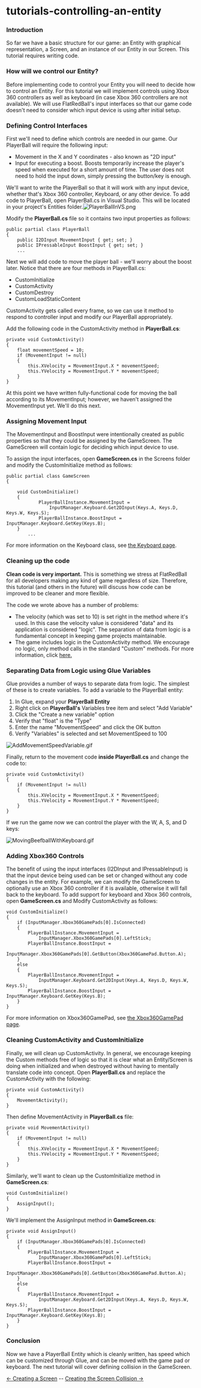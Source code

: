 # tutorials-controlling-an-entity

### Introduction

So far we have a basic structure for our game: an Entity with graphical representation, a Screen, and an instance of our Entity in our Screen. This tutorial requires writing code.

### How will we control our Entity?

Before implementing code to control your Entity you will need to decide how to control an Entity. For this tutorial we will implement controls using Xbox 360 controllers as well as keyboard (in case Xbox 360 controllers are not available). We will use FlatRedBall's input interfaces so that our game code doesn't need to consider which input device is using after initial setup.

### Defining Control Interfaces

First we'll need to define which controls are needed in our game. Our PlayerBall will require the following input:

* Movement in the X and Y coordinates - also known as "2D input"
* Input for executing a boost. Boosts temporarily increase the player's speed when executed for a short amount of time. The user does not need to hold the input down, simply pressing the button/key is enough.

We'll want to write the PlayerBall so that it will work with any input device, whether that's Xbox 360 controller, Keyboard, or any other device. To add code to PlayerBall, open PlayerBall.cs in Visual Studio. This will be located in your project's Entities folder.![PlayerBallInVS.png](../../../media/migrated\_media-PlayerBallInVS.png)

Modify the **PlayerBall.cs** file so it contains two input properties as follows:

```
public partial class PlayerBall
{
    public I2DInput MovementInput { get; set; }
    public IPressableInput BoostInput { get; set; }
    ...
```

Next we will add code to move the player ball - we'll worry about the boost later. Notice that there are four methods in PlayerBall.cs:

* CustomInitialize
* CustomActivity
* CustomDestroy
* CustomLoadStaticContent

CustomActivity gets called every frame, so we can use it method to respond to controller input and modify our PlayerBall appropriately.

Add the following code in the CustomActivity method in **PlayerBall.cs**:

```
private void CustomActivity()
{
    float movementSpeed = 10;
    if (MovementInput != null)
    {
        this.XVelocity = MovementInput.X * movementSpeed;
        this.YVelocity = MovementInput.Y * movementSpeed;
    }
}
```

At this point we have written fully-functional code for moving the ball according to its MovementInput; however, we haven't assigned the MovementInput yet. We'll do this next.

### Assigning Movement Input

The MovementInput and BoostInput were intentionally created as public properties so that they could be assigned by the GameScreen. The GameScreen will contain logic for deciding which input device to use.

To assign the input interfaces, open **GameScreen.cs** in the Screens folder and modify the CustomInitialize method as follows:

```
public partial class GameScreen
{

    void CustomInitialize()
    {
            PlayerBallInstance.MovementInput =
                InputManager.Keyboard.Get2DInput(Keys.A, Keys.D, Keys.W, Keys.S);
            PlayerBallInstance.BoostInput = InputManager.Keyboard.GetKey(Keys.B);
    }
        ...
```

For more information on the Keyboard class, see [the Keyboard page](../../../frb/docs/index.php).

### Cleaning up the code

**Clean code is very important.** This is something we stress at FlatRedBall for all developers making any kind of game regardless of size. Therefore, this tutorial (and others in the future) will discuss how code can be improved to be cleaner and more flexible.

The code we wrote above has a number of problems:

* The velocity (which was set to 10) is set right in the method where it's used. In this case the velocity value is considered "data" and its application is considered "logic". The separation of data from logic is a fundamental concept in keeping game projects maintainable.
* The game includes logic in the CustomActivity method. We encourage no logic, only method calls in the standard "Custom" methods. For more information, click [here.](../../../frb/docs/index.php#CustomActivity\_and\_CustomInitialize\_methods\_should\_contain\_no\_logic)

### Separating Data from Logic using Glue Variables

Glue provides a number of ways to separate data from logic. The simplest of these is to create variables. To add a variable to the PlayerBall entity:

1. In Glue, expand your **PlayerBall Entity**
2. Right click on **PlayerBall's** Variables tree item and select "Add Variable"
3. Click the "Create a new variable" option
4. Verify that "float" is the "Type"
5. Enter the name "MovementSpeed" and click the OK button
6. Verify "Variables" is selected and set MovementSpeed to 100

![AddMovementSpeedVariable.gif](../../../media/migrated\_media-AddMovementSpeedVariable.gif)

Finally, return to the movement code **inside PlayerBall.cs** and change the code to:

```
private void CustomActivity()
{
    if (MovementInput != null)
    {
        this.XVelocity = MovementInput.X * MovementSpeed;
        this.YVelocity = MovementInput.Y * MovementSpeed;
    }
}
```

If we run the game now we can control the player with the W, A, S, and D keys:

![MovingBeefballWithKeyboard.gif](../../../media/migrated\_media-MovingBeefballWithKeyboard.gif)

### Adding Xbox360 Controls

The benefit of using the input interfaces (I2DInput and IPressableInput) is that the input device being used can be set or changed without any code changes in the entity. For example, we can modify the GameScreen to optionally use an Xbox 360 controller if it is available, otherwise it will fall back to the keyboard. To add support for keyboard and Xbox 360 controls, open **GameScreen.cs** and Modify CustomActivity as follows:

```
void CustomInitialize()
{
    if (InputManager.Xbox360GamePads[0].IsConnected)
    {
        PlayerBallInstance.MovementInput =
            InputManager.Xbox360GamePads[0].LeftStick;
        PlayerBallInstance.BoostInput =
            InputManager.Xbox360GamePads[0].GetButton(Xbox360GamePad.Button.A);
    }
    else
    {
        PlayerBallInstance.MovementInput =
            InputManager.Keyboard.Get2DInput(Keys.A, Keys.D, Keys.W, Keys.S);
        PlayerBallInstance.BoostInput = InputManager.Keyboard.GetKey(Keys.B);
    }
}
```

For more information on Xbox360GamePad, see [the Xbox360GamePad page](../../../frb/docs/index.php).

### Cleaning CustomActivity and CustomInitialize

Finally, we will clean up CustomActivity. In general, we encourage keeping the Custom methods free of logic so that it is clear what an Entity/Screen is doing when initialized and when destroyed without having to mentally translate code into concept. Open **PlayerBall.cs** and replace the CustomActivity with the following:

```
private void CustomActivity()
{
    MovementActivity();
}
```

Then define MovementActivity in **PlayerBall.cs** file:

```
private void MovementActivity()
{
    if (MovementInput != null)
    {
        this.XVelocity = MovementInput.X * MovementSpeed;
        this.YVelocity = MovementInput.Y * MovementSpeed;
    }
}
```

Similarly, we'll want to clean up the CustomInitialize method in **GameScreen.cs**:

```
void CustomInitialize()
{
    AssignInput();
}
```

We'll implement the AssignInput method in **GameScreen.cs**:

```
private void AssignInput()
{
    if (InputManager.Xbox360GamePads[0].IsConnected)
    {
        PlayerBallInstance.MovementInput =
            InputManager.Xbox360GamePads[0].LeftStick;
        PlayerBallInstance.BoostInput =
            InputManager.Xbox360GamePads[0].GetButton(Xbox360GamePad.Button.A);
    }
    else
    {
        PlayerBallInstance.MovementInput =
            InputManager.Keyboard.Get2DInput(Keys.A, Keys.D, Keys.W, Keys.S);
        PlayerBallInstance.BoostInput = InputManager.Keyboard.GetKey(Keys.B);
    }
}
```

### Conclusion

Now we have a PlayerBall Entity which is cleanly written, has speed which can be customized through Glue, and can be moved with the game pad or keyboard. The next tutorial will cover defining collision in the GameScreen.

[<- Creating a Screen](../../../frb/docs/index.php) -- [Creating the Screen Collision ->](../../../frb/docs/index.php)
